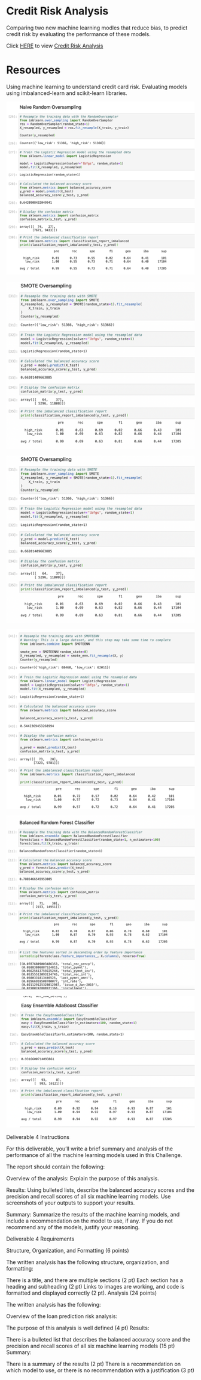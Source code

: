 # Credit Risk Analysis 

Comparing two new machine learning modles that reduce bias, to predict credit risk by evaluating the performance of these models. 

Click [HERE](https://github.com/stackanna/Credit_Risk_Analysis/blob/523f28b19bffd1a72c14a0153700b57812309ff4/Resources/credit_risk_ensemble.ipynb) to view [Credit Risk Analysis](https://github.com/stackanna/Credit_Risk_Analysis/blob/523f28b19bffd1a72c14a0153700b57812309ff4/Resources/credit_risk_ensemble.ipynb)

# Resources

Using machine learning to understand credit card risk. Evaluating models using imbalanced-learn and scikit-learn libraries. 

![alt text](https://github.com/stackanna/Credit_Risk_Analysis/blob/21384c4d6853009f1eb7b03dd4721c2a06befec8/Naive%20Random%20Oversampling.png)

![alt text](https://github.com/stackanna/Credit_Risk_Analysis/blob/21384c4d6853009f1eb7b03dd4721c2a06befec8/SMOTE%20Oversampling.png)

![alt text](https://github.com/stackanna/Credit_Risk_Analysis/blob/21384c4d6853009f1eb7b03dd4721c2a06befec8/SMOTE%20Oversampling.png)

![alt text](https://github.com/stackanna/Credit_Risk_Analysis/blob/21384c4d6853009f1eb7b03dd4721c2a06befec8/Combination%20Over:Undersampling.png)

![alt text](https://github.com/stackanna/Credit_Risk_Analysis/blob/21384c4d6853009f1eb7b03dd4721c2a06befec8/Balanced%20Random%20Forest%20Classifier.png)

![alt text](https://github.com/stackanna/Credit_Risk_Analysis/blob/21384c4d6853009f1eb7b03dd4721c2a06befec8/Easy%20Ensemble%20AdaBoost%20Classifier.png)

Deliverable 4 Instructions

For this deliverable, you’ll write a brief summary and analysis of the performance of all the machine learning models used in this Challenge.

The report should contain the following:

Overview of the analysis: Explain the purpose of this analysis.

Results: Using bulleted lists, describe the balanced accuracy scores and the precision and recall scores of all six machine learning models. Use screenshots of your outputs to support your results.

Summary: Summarize the results of the machine learning models, and include a recommendation on the model to use, if any. If you do not recommend any of the models, justify your reasoning.

Deliverable 4 Requirements

Structure, Organization, and Formatting (6 points)

The written analysis has the following structure, organization, and formatting:

There is a title, and there are multiple sections (2 pt)
Each section has a heading and subheading (2 pt)
Links to images are working, and code is formatted and displayed correctly (2 pt).
Analysis (24 points)

The written analysis has the following:

Overview of the loan prediction risk analysis:

The purpose of this analysis is well defined (4 pt)
Results:

There is a bulleted list that describes the balanced accuracy score and the precision and recall scores of all six machine learning models (15 pt)
Summary:

There is a summary of the results (2 pt)
There is a recommendation on which model to use, or there is no recommendation with a justification (3 pt)
